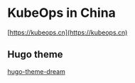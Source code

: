# KubeOps in China

[https://kubeops.cn](https://kubeops.cn)

## Hugo theme

[hugo-theme-dream](https://github.com/g1eny0ung/hugo-theme-dream)
